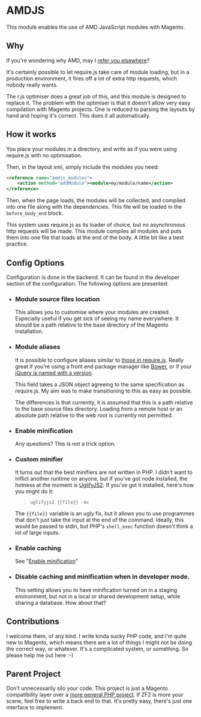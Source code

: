 # AMDJS

This module enables the use of AMD JavaScript modules with Magento.

## Why

If you're wondering why AMD, may I [refer you elsewhere][1]?

It's certainly possible to let require.js take care of module loading, but in a
production environment, it fires off a lot of extra http requests, which nobody
really wants.

The r.js optimiser does a great job of this, and this module is designed to
replace it. The problem with the optimiser is that it doesn't allow very easy
compilation with Magento projects. One is reduced to parsing the layouts by hand
and hoping it's correct. This does it all automatically.

## How it works

You place your modules in a directory, and write as if you were using require.js
with no optimisation.

Then, in the layout xml, simply include the modules you need:

```xml
<reference name="amdjs_modules">
    <action method="addModule"><module>my/module/name</action>
</reference>
```

Then, when the page loads, the modules will be collected, and compiled into one
file along with the dependencies. This file will be loaded in the
`before_body_end` block.

This system uses require.js as its loader of choice, but no asynchronous http
requests will be made. This module compiles all modules and puts them into one
file that loads at the end of the body. A little bit like a best practice.

## Config Options

Configuration is done in the backend. It can be found in the developer section
of the configuration. The following options are presented:

+ ### Module source files location

  This allows you to customise where your modules are created. Especially useful
  if you get sick of seeing my name everywhere. It should be a path relative to
  the base directory of the Magento installation.

+ ### Module aliases

  It is possible to configure aliases similar to [those in require.js][2].
  Really great if you're using a front end package manager like [Bower][3],
  or if your [jQuery is named with a version][4].

  This field takes a JSON object agreeing to the same specification as
  require.js. My aim was to make transitioning to this as easy as possible.

  The differences is that currently, it is assumed that this is a path relative
  to the base source files directory. Loading from a remote host or an absolute
  path relative to the web root is currently not permitted.

+ ### Enable minification

  Any questions? This is not a trick option.

+ ### Custom minifier

  It turns out that the best minifiers are not written in PHP. I didn't
  want to inflict another runtime on anyone, but if you've got node installed,
  the hotness at the moment is [UglifyJS2][5]. If you've got it installed,
  here's how you might do it:

  > `uglifyjs2 {{file}} -mc`

  The `{{file}}` variable is an ugly fix, but it allows you to use programmes
  that don't just take the input at the end of the command. Ideally, this would
  be passed to stdin, but PHP's `shell_exec` function doesn't think a lot of
  large inputs.

+ ### Enable caching

  See "[Enable minification][6]"

+ ###  Disable caching and minification when in developer mode.

  This setting allows you to have minification turned on in a staging
  environment, but not in a local or shared development setup, while sharing a
  database. How about that?

## Contributions

I welcome them, of any kind. I write kinda sucky PHP code, and I'm quite new
to Magento, which means there are a lot of things I might not be doing the
correct way, or whatever. It's a complicated system, or something. So please
help me out here :-)

## Parent Project

Don't unnecessarily silo your code. This project is just a Magento compatibility
layer over a [more general PHP project][7]. If ZF2 is more your scene, feel free to
write a back end to that. It's pretty easy, there's just one interface to
implement.

[1]: http://requirejs.org/docs/whyamd.html
[2]: http://requirejs.org/docs/api.html#config-paths
[3]: http://bower.io
[4]: http://requirejs.org/docs/jquery.html#modulename
[5]: https://github.com/mishoo/UglifyJS2
[6]: #enable-minification
[7]: https://github.com/maxbucknell/php-amdjs
